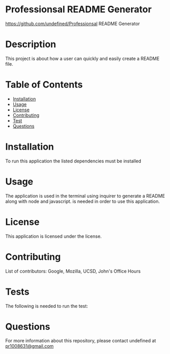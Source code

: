 
  
  # Professionsal README Generator
  https://github.com/undefined/Professionsal README Generator

  # Description
  This project is about how a user can quickly and easily create a README file.

  # Table of Contents
  * [Installation](#installation)
  * [Usage](#usage)
  * [License](#license)
  * [Contributing](#contributing)
  * [Test](#test)
  * [Questions](#questions)

  # Installation
  To run this application the listed dependencies must be installed

  # Usage
  The application is used in the terminal using inquirer to generate a README along with node and javascript. is needed in order to use this application.

  # License 
  This application is licensed under the  license.


  # Contributing 
  List of contributors: Google, Mozilla, UCSD, John's Office Hours

  # Tests
  The following is needed to run the test:  

  # Questions
  For more information about this repository, please contact undefined at pr1008631@gmail.com


